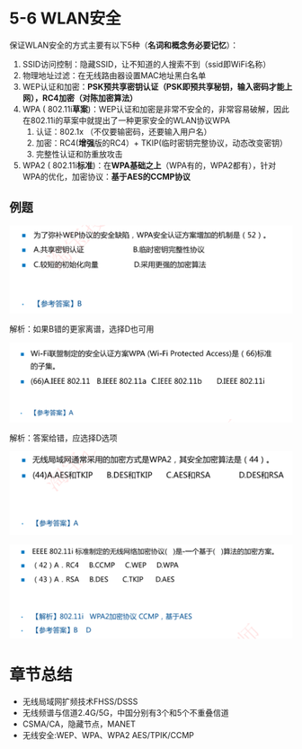 # 5-6 WLAN安全

保证WLAN安全的方式主要有以下5种（**名词和概念务必要记忆**）：

1. SSID访问控制：隐藏SSID，让不知道的人搜索不到（ssid即WiFi名称）
2. 物理地址过滤：在无线路由器设置MAC地址黑白名单
3. WEP认证和加密：**PSK预共享密钥认证（PSK即预共享秘钥，输入密码才能上网），RC4加密（对陈加密算法）**
4. WPA ( 802.11i**草案**)：WEP认证和加密是非常不安全的，非常容易破解，因此在802.11i的草案中就提出了一种更家安全的WLAN协议WPA
   1. 认证：802.1x （不仅要输密码，还要输入用户名）
   2. 加密：RC4(**增强**版的RC4）+ TKIP(临时密钥完整协议，动态改变密钥）
   3. 完整性认证和防重放攻击
5. WPA2 ( 802.11i**标准**)：在**WPA基础之上**（WPA有的，WPA2都有），针对WPA的优化，加密协议：**基于AES的CCMP协议**

## 例题

![image-20230925230805454](./assets/image-20230925230805454.png)

解析：如果B错的更家离谱，选择D也可用

![image-20230925230813024](./assets/image-20230925230813024.png)

解析：答案给错，应选择D选项

![image-20230925230818799](./assets/image-20230925230818799.png)

![image-20230925230829187](./assets/image-20230925230829187.png)

# 章节总结

- 无线局域网扩频技术FHSS/DSSS
- 无线频谱与信道2.4G/5G，中国分别有3个和5个不重叠信道
- CSMA/CA，隐藏节点，MANET
- 无线安全:WEP、WPA、WPA2 AES/TPIK/CCMP